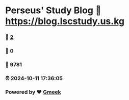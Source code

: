 # Perseus' Study Blog :link: https://blog.lscstudy.us.kg 
### :page_facing_up: [2](https://blog.lscstudy.us.kg/tag.html) 
### :speech_balloon: 0 
### :hibiscus: 9781 
### :alarm_clock: 2024-10-11 17:36:05 
### Powered by :heart: [Gmeek](https://github.com/Meekdai/Gmeek)
